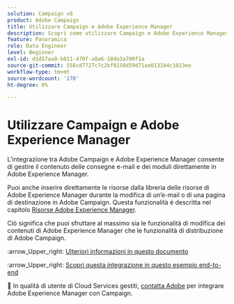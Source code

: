 ```yaml
---
solution: Campaign v8
product: Adobe Campaign
title: Utilizzare Campaign e Adobe Experience Manager
description: Scopri come utilizzare Campaign e Adobe Experience Manager
feature: Panoramica
role: Data Engineer
level: Beginner
exl-id: d1d57aa8-b811-470f-a8a6-18da3a700f1a
source-git-commit: 556cd7727c7c2bf0158d59d71ae0131b4c1013ee
workflow-type: tm+mt
source-wordcount: '170'
ht-degree: 0%

---
```


# Utilizzare Campaign e Adobe Experience Manager

L’integrazione tra Adobe Campaign e Adobe Experience Manager consente di gestire il contenuto delle consegne e-mail e dei moduli direttamente in Adobe Experience Manager.

Puoi anche inserire direttamente le risorse dalla libreria delle risorse di Adobe Experience Manager durante la modifica di un’e-mail o di una pagina di destinazione in Adobe Campaign. Questa funzionalità è descritta nel capitolo [Risorse Adobe Experience Manager](https://experienceleague.adobe.com/docs/experience-manager-cloud-service/assets/overview.html).

Ciò significa che puoi sfruttare al massimo sia le funzionalità di modifica dei contenuti di Adobe Experience Manager che le funzionalità di distribuzione di Adobe Campaign.

:arrow_Upper_right:  [Ulteriori informazioni in questo documento](https://experienceleague.adobe.com/docs/experience-manager-65/administering/integration/campaignonpremise.html?lang=en#aem-and-adobe-campaign-integration-workflow)

:arrow_Upper_right:  [Scopri questa integrazione in questo esempio end-to-end](https://experienceleague.adobe.com/docs/campaign-classic/using/integrating-with-adobe-experience-cloud/adobe-experience-manager/creating-an-experience-manager-newsletter.html?lang=en)

:speech_balloon: In qualità di utente di Cloud Services gestiti, [contatta Adobe](../start/campaign-faq.md#support) per integrare Adobe Experience Manager con Campaign.

